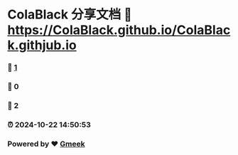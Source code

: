 # ColaBlack 分享文档 :link: https://ColaBlack.github.io/ColaBlack.githjub.io 
### :page_facing_up: [1](https://ColaBlack.github.io/ColaBlack.githjub.io/tag.html) 
### :speech_balloon: 0 
### :hibiscus: 2 
### :alarm_clock: 2024-10-22 14:50:53 
### Powered by :heart: [Gmeek](https://github.com/Meekdai/Gmeek)
